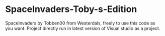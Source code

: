 # SpaceInvaders-Toby-s-Edition

SpaceInvaders by Tobben00 from Westerdals, freely to use this code as you want. Project directly run in 
latest version of Visual studio as a project.
